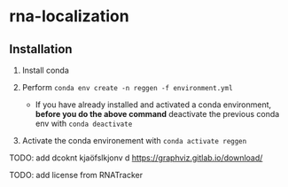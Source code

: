 # rna-localization



## Installation

1. Install conda

2. Perform `conda env create -n reggen -f environment.yml`
    - If you have already installed and activated a conda environment, **before you do the above command** deactivate the previous conda env with `conda deactivate`

3. Activate the conda environement with `conda activate reggen`


TODO: add dcoknt kjaöfslkjonv d https://graphviz.gitlab.io/download/


TODO: add license from RNATracker